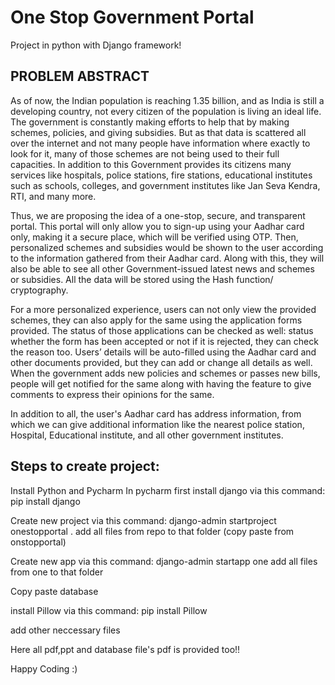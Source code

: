 # One Stop Government Portal
Project in python with Django framework!

## PROBLEM ABSTRACT
As of now, the Indian population is reaching 1.35 billion, and as India is still a developing country, not every citizen of the population is living an ideal life. The government is constantly making efforts to help that by making schemes, policies, and giving subsidies. But as that data is scattered all over the internet and not many people have information where exactly to look for it, many of those schemes are not being used to their full capacities. In addition to this Government provides its citizens many services like hospitals, police stations, fire stations, educational institutes such as schools, colleges, and government institutes like Jan Seva Kendra, RTI, and many more. 

Thus, we are proposing the idea of a one-stop, secure, and transparent portal. This portal will only allow you to sign-up using your Aadhar card only, making it a secure place, which will be verified using OTP. Then, personalized schemes and subsidies would be shown to the user according to the information gathered from their Aadhar card. Along with this, they will also be able to see all other Government-issued latest news and schemes or subsidies.  All the data will be stored using the Hash function/ cryptography. 

For a more personalized experience, users can not only view the provided schemes, they can also apply for the same using the application forms provided. The status of those applications can be checked as well: status whether the form has been accepted or not if it is rejected, they can check the reason too. Users’ details will be auto-filled using the Aadhar card and other documents provided, but they can add or change all details as well. When the government adds new policies and schemes or passes new bills, people will get notified for the same along with having the feature to give comments to express their opinions for the same. 

In addition to all, the user's Aadhar card has address information, from which we can give additional information like the nearest police station, Hospital, Educational institute, and all other government institutes. 



## Steps to create project:
Install Python and Pycharm
In pycharm first install django via this command:
pip install django

Create new project via this command:
django-admin startproject onestopportal .
add all files from repo to that folder (copy paste from onstopportal)

Create new app via this command:
django-admin startapp one
add all files from one to that folder

Copy paste database

install Pillow via this command:
pip install Pillow

add other neccessary files

Here all pdf,ppt and database file's pdf is provided too!!

Happy Coding :)
